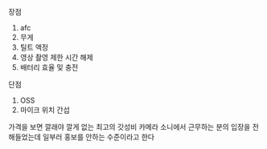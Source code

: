 장점
1. afc
2. 무게
3. 틸트 액정
4. 영상 촬영 제한 시간 해제
5. 배터리 효율 및 충전

단점
1. OSS
2. 마이크 위치 간섭

가격을 보면 깔래야 깔게 없는 최고의 갓성비 카메라
소니에서 근무하는 분의 입장을 전해들었는데 일부러 홍보를 안하는 수준이라고 한다
